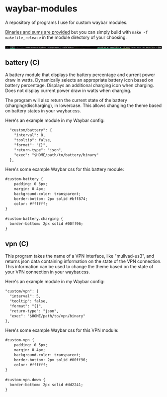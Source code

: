 # waybar-modules
A repository of programs I use for custom waybar modules. 

[Binaries and sums are provided](https://gitlab.com/krathalan/waybar-modules/-/releases) but you can simply build with `make -f makefile_release` in the module directory of your choosing.

![My Waybar](mywaybar.jpg)

## battery (C)
A battery module that displays the battery percentage and current power draw in watts. Dynamically selects an appropriate battery icon based on battery percentage. Displays an additional charging icon when charging. Does not display current power draw in watts when charging.

The program will also return the current state of the battery (charging/discharging), in lowercase. This allows changing the theme based on battery states in your waybar.css.

Here's an example module in my Waybar config:

```
  "custom/battery": {
    "interval": 8,
    "tooltip": false,
    "format": "{}",
    "return-type": "json",
    "exec": "$HOME/path/to/battery/binary"
  },
```

Here's some example Waybar css for this battery module:

```
#custom-battery {
    padding: 0 5px;
    margin: 0 4px;
    background-color: transparent;
    border-bottom: 2px solid #bff874;
    color: #ffffff;
}

#custom-battery.charging {
  border-bottom: 2px solid #00ff96;
}
```

## vpn (C)
This program takes the name of a VPN interface, like "mullvad-us3", and returns json data containing information on the state of the VPN connection. This information can be used to change the theme based on the state of your VPN connection in your waybar.css.

Here's an example module in my Waybar config:

```
"custom/vpn": {
  "interval": 5,
  "tooltip": false,
  "format": "{}",
  "return-type": "json",
  "exec": "$HOME/path/to/vpn/binary"
},
```

Here's some example Waybar css for this VPN module:

```
#custom-vpn {
    padding: 0 5px;
    margin: 0 4px;
    background-color: transparent;
    border-bottom: 2px solid #00ff96;
    color: #ffffff;
}

#custom-vpn.down {
  border-bottom: 2px solid #dd2241;
}
```
